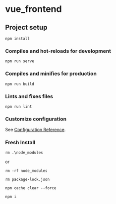 # vue_frontend

## Project setup
```
npm install
```

### Compiles and hot-reloads for development
```
npm run serve
```

### Compiles and minifies for production
```
npm run build
```

### Lints and fixes files
```
npm run lint
```

### Customize configuration
See [Configuration Reference](https://cli.vuejs.org/config/).





### Fresh Install

```
rm .\node_modules 
```
or
``` 
rm -rf node_modules
```

```
rm package-lock.json

npm cache clear --force

npm i
```

